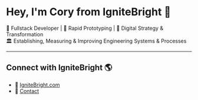 # Hey, I'm Cory from IgniteBright 👋

💼 Fullstack Developer | 🚀 Rapid Prototyping | 🌟 Digital Strategy & Transformation  
🏛️ Establishing, Measuring & Improving Engineering Systems & Processes  

---

## Connect with IgniteBright 🌎
- 🚀 [IgniteBright.com](https://ignitebright.com)
- 📧 [Contact](mailto:cory-github@ignitebright.com)
